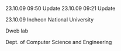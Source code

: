 23.10.09 09:50 Update
23.10.09 09:21 Update

23.10.09
Incheon National University

Dweb lab


Dept. of Computer Science and Engineering
